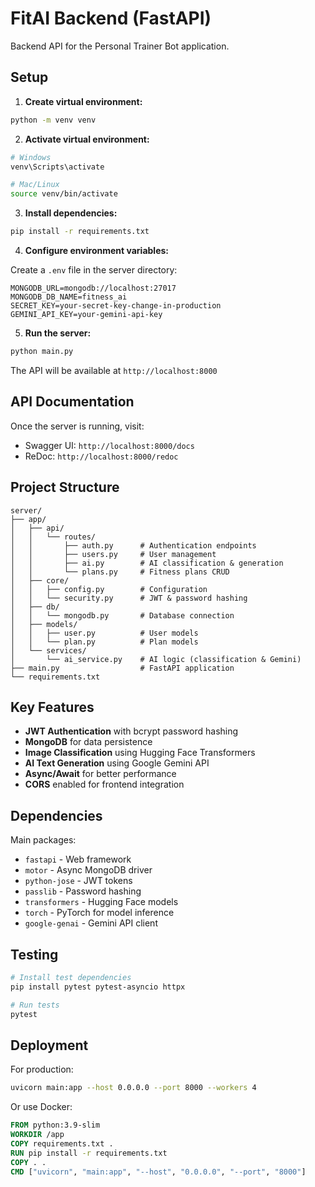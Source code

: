 # FitAI Backend (FastAPI)

Backend API for the Personal Trainer Bot application.

## Setup

1. **Create virtual environment:**
```bash
python -m venv venv
```

2. **Activate virtual environment:**
```bash
# Windows
venv\Scripts\activate

# Mac/Linux
source venv/bin/activate
```

3. **Install dependencies:**
```bash
pip install -r requirements.txt
```

4. **Configure environment variables:**

Create a `.env` file in the server directory:
```env
MONGODB_URL=mongodb://localhost:27017
MONGODB_DB_NAME=fitness_ai
SECRET_KEY=your-secret-key-change-in-production
GEMINI_API_KEY=your-gemini-api-key
```

5. **Run the server:**
```bash
python main.py
```

The API will be available at `http://localhost:8000`

## API Documentation

Once the server is running, visit:
- Swagger UI: `http://localhost:8000/docs`
- ReDoc: `http://localhost:8000/redoc`

## Project Structure

```
server/
├── app/
│   ├── api/
│   │   └── routes/
│   │       ├── auth.py      # Authentication endpoints
│   │       ├── users.py     # User management
│   │       ├── ai.py        # AI classification & generation
│   │       └── plans.py     # Fitness plans CRUD
│   ├── core/
│   │   ├── config.py        # Configuration
│   │   └── security.py      # JWT & password hashing
│   ├── db/
│   │   └── mongodb.py       # Database connection
│   ├── models/
│   │   ├── user.py          # User models
│   │   └── plan.py          # Plan models
│   └── services/
│       └── ai_service.py    # AI logic (classification & Gemini)
├── main.py                  # FastAPI application
└── requirements.txt
```

## Key Features

- **JWT Authentication** with bcrypt password hashing
- **MongoDB** for data persistence
- **Image Classification** using Hugging Face Transformers
- **AI Text Generation** using Google Gemini API
- **Async/Await** for better performance
- **CORS** enabled for frontend integration

## Dependencies

Main packages:
- `fastapi` - Web framework
- `motor` - Async MongoDB driver
- `python-jose` - JWT tokens
- `passlib` - Password hashing
- `transformers` - Hugging Face models
- `torch` - PyTorch for model inference
- `google-genai` - Gemini API client

## Testing

```bash
# Install test dependencies
pip install pytest pytest-asyncio httpx

# Run tests
pytest
```

## Deployment

For production:
```bash
uvicorn main:app --host 0.0.0.0 --port 8000 --workers 4
```

Or use Docker:
```dockerfile
FROM python:3.9-slim
WORKDIR /app
COPY requirements.txt .
RUN pip install -r requirements.txt
COPY . .
CMD ["uvicorn", "main:app", "--host", "0.0.0.0", "--port", "8000"]
```

